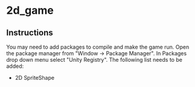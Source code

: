 # 2d_game
## Instructions
You may need to add packages to compile and make the game run. Open the package manager from "Window -> Package Manager". In Packages drop down menu select "Unity Registry".
The following list needs to be added:
* 2D SpriteShape
